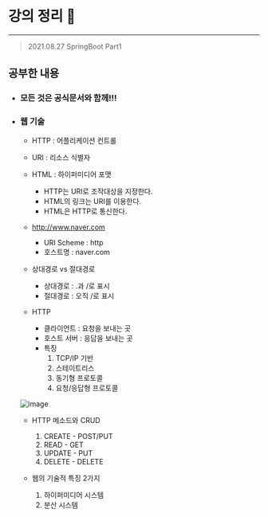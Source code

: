 # 강의 정리 🚀
___

> 2021.08.27 SpringBoot Part1

## 공부한 내용

- ### 모든 것은 공식문서와 함께!!! ###

- ### 웹 기술 ###
    - HTTP : 어플리케이션 컨트롤
    - URI : 리소스 식별자
    - HTML : 하이퍼미디어 포맷
        - HTTP는 URI로 조작대상을 지정한다.
        - HTML의 링크는 URI를 이용한다. 
        - HTML은 HTTP로 통신한다.

    - http://www.naver.com
        - URI Scheme : http
        - 호스트명 : naver.com

    - 상대경로 vs 절대경로
        - 상대경로 : .과 /로 표시
        - 절대경로 : 오직 /로 표시
    
    - HTTP
        - 클라이언트 : 요청을 보내는 곳
        - 호스트 서버 : 응답을 보내는 곳
        - 특징
            1. TCP/IP 기반
            2. 스테이트리스
            3. 동기형 프로토콜
            4. 요청/응답형 프로토콜

    ![image](https://user-images.githubusercontent.com/73347933/131290276-507b64df-607a-4c19-a144-31d5609f9a94.png)

    - HTTP 메소드와 CRUD
        1. CREATE - POST/PUT
        2. READ - GET
        3. UPDATE - PUT
        4. DELETE - DELETE

    - 웹의 기술적 특징 2가지
        1. 하이퍼미디어 시스템
        2. 분산 시스템


